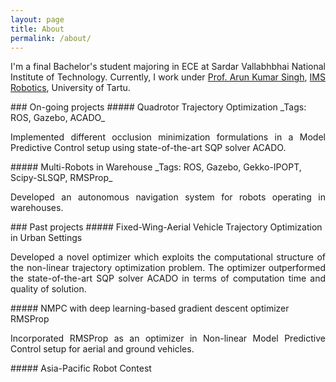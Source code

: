 ```yaml
---
layout: page
title: About
permalink: /about/
---
```

<p align="justify">
I'm a final Bachelor's student majoring in ECE at Sardar Vallabhbhai National Institute of Technology. Currently, I work under <a href="https://scholar.google.co.in/citations?user=0zgDoIEAAAAJ&hl=en">Prof. Arun Kumar Singh</a>, <a href="https://ims.ut.ee/Roboticsa">IMS Robotics</a>, University of Tartu.
</p>	
<div class="divider"></div>  
### On-going projects 
##### Quadrotor Trajectory Optimization  
_Tags: ROS, Gazebo, ACADO_    
<p align="justify">
Implemented different occlusion minimization formulations in a Model Predictive Control setup using state-of-the-art SQP solver ACADO. 
</p>  
##### Multi-Robots in Warehouse
_Tags: ROS, Gazebo, Gekko-IPOPT, Scipy-SLSQP, RMSProp_
<p align="justify">
Developed an autonomous navigation system for robots operating in warehouses. 
</p>
<div class="divider"></div>  
### Past projects    
##### Fixed-Wing-Aerial Vehicle Trajectory Optimization in Urban Settings  
<p align="justify">
Developed a novel optimizer which exploits the computational structure of the non-linear trajectory optimization problem. The optimizer outperformed the state-of-the-art SQP solver ACADO in terms of computation time and quality of solution.  
</p>  
##### NMPC with deep learning-based gradient descent optimizer RMSProp   
<p align="justify">
Incorporated RMSProp as an optimizer in Non-linear Model Predictive Control setup for aerial and ground vehicles. 
</p>   
##### Asia-Pacific Robot Contest     
<p align="justify">
</p>
<div class="divider"></div>
